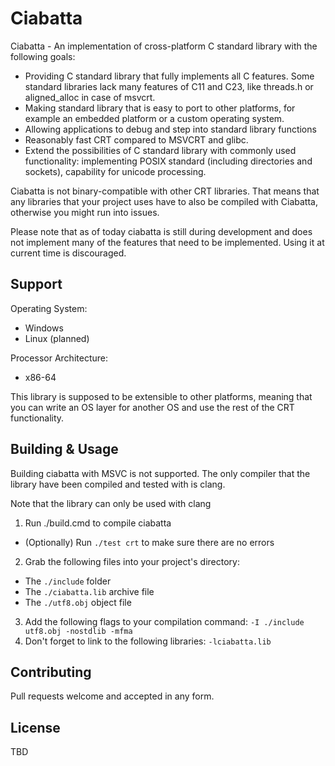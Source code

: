 
# Ciabatta

Ciabatta - An implementation of cross-platform C standard library with the
following goals:

- Providing C standard library that fully implements all C features. Some
  standard libraries lack many features of C11 and C23, like threads.h or
  aligned_alloc in case of msvcrt.
- Making standard library that is easy to port to other platforms, for example
  an embedded platform or a custom operating system.
- Allowing applications to debug and step into standard library functions
- Reasonably fast CRT compared to MSVCRT and glibc.
- Extend the possibilities of C standard library with commonly used
  functionality: implementing POSIX standard (including directories and
  sockets), capability for unicode processing.

Ciabatta is not binary-compatible with other CRT libraries. That means that any
libraries that your project uses have to also be compiled with Ciabatta,
otherwise you might run into issues.

Please note that as of today ciabatta is still during development and does not
implement many of the features that need to be implemented. Using it at current
time is discouraged.

## Support

Operating System:
- Windows
- Linux (planned)

Processor Architecture:
- x86-64

This library is supposed to be extensible to other platforms, meaning that
you can write an OS layer for another OS and use the rest of the CRT
functionality.

## Building & Usage

Building ciabatta with MSVC is not supported. The only compiler that the
library have been compiled and tested with is clang.

Note that the library can only be used with clang

1. Run ./build.cmd to compile ciabatta
  - (Optionally) Run `./test crt` to make sure there are no errors
2. Grab the following files into your project's directory:
  - The `./include` folder
  - The `./ciabatta.lib` archive file
  - The `./utf8.obj` object file
3. Add the following flags to your compilation command:
  `-I ./include utf8.obj -nostdlib -mfma`
4. Don't forget to link to the following libraries:
  `-lciabatta.lib`

## Contributing

Pull requests welcome and accepted in any form.

## License

TBD
